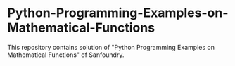 # Python-Programming-Examples-on-Mathematical-Functions
This repository contains solution of "Python Programming Examples on Mathematical Functions" of Sanfoundry.
